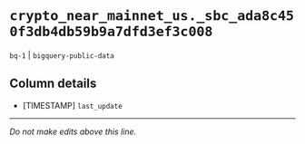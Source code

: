 # `crypto_near_mainnet_us._sbc_ada8c450f3db4db59b9a7dfd3ef3c008`
`bq-1` | `bigquery-public-data`

## Column details
* [TIMESTAMP] `last_update`

-------------------------------------------------------------------------------
*Do not make edits above this line.*
